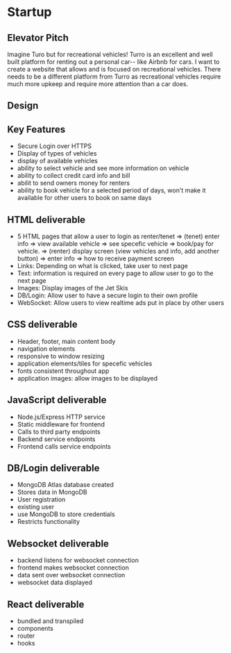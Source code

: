 # Startup


## Elevator Pitch
Imagine Turo but for recreational vehicles! Turro is an excellent and well built platform for renting out a personal car-- like Airbnb for cars. I want to create a website that allows and is focused on recreational vehicles. There needs to be a different platform from Turro as recreational vehicles require much more upkeep and require more attention than a car does.

## Design


## Key Features
- Secure Login over HTTPS
- Display of types of vehicles
- display of available vehicles
- ability to select vehicle and see more information on vehicle
- ability to collect credit card info and bill
- abilit to send owners money for renters
- ability to book vehicle for a selected period of days, won't make it available for other users to book on same days


## HTML deliverable
- 5 HTML pages that allow a user to login as renter/tenet => (tenet) enter info => view available vehicle => see specefic vehicle => book/pay for vehicle.
                                                          => (renter) display screen (view vehicles and info, add another button) => enter info => how to receive payment screen
- Links: Depending on what is clicked, take user to next page
- Text: information is required on every page to allow user to go to the next page
- Images: Display images of the Jet Skis
- DB/Login: Allow user to have a secure login to their own profile
- WebSocket: Allow users to view realtime ads put in place by other users

## CSS deliverable
- Header, footer, main content body
- navigation elements
- responsive to window resizing
- application elements/tiles for specefic vehicles
- fonts consistent throughout app
- application images: allow images to be displayed

## JavaScript deliverable
- Node.js/Express HTTP service
- Static middleware for frontend
- Calls to third party endpoints
- Backend service endpoints
- Frontend calls service endpoints

## DB/Login deliverable
- MongoDB Atlas database created
- Stores data in MongoDB
- User registration
- existing user
- use MongoDB to store credentials
- Restricts functionality

## Websocket deliverable
  - backend listens for websocket connection
  - frontend makes websocket connection
  - data sent over websocket connection
  - websocket data displayed
 

## React deliverable
- bundled and transpiled
- components
- router
- hooks
  
